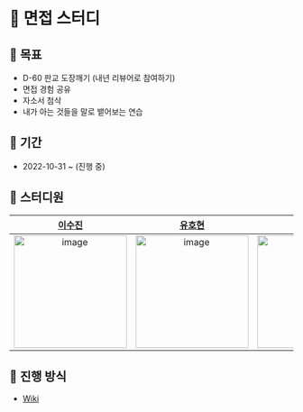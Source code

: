 # 👊 면접 스터디

## 🐬 목표
- D-60 판교 도장깨기 (내년 리뷰어로 참여하기)
- 면접 경험 공유
- 자소서 첨삭
- 내가 아는 것들을 말로 뱉어보는 연습

## 📆 기간
- 2022-10-31 ~ (진행 중)

## 👥 스터디원
| [이수진](https://github.com/tnwlsgk1002)                                                                                                                                               | [유호현](https://github.com/fbghgus123)                                                                                                                                                | [조재우](https://github.com/swjw13)                                                                                                                                                    | [전도명](https://github.com/soulplay95)                                                                                                                                                 |
|:-----------------------------------------------------------------------------------------------------------------------------------------------------------------------------------:|:-----------------------------------------------------------------------------------------------------------------------------------------------------------------------------------:|:-----------------------------------------------------------------------------------------------------------------------------------------------------------------------------------:|:------------------------------------------------------------------------------------------------------------------------------------------------------------------------------------:|
| <img title="" src="https://user-images.githubusercontent.com/76458724/198956110-4e0fcdb1-e340-4016-b05f-81d7ecab7cc4.png" alt="image" data-align="inline" width="200" height="200"> | <img title="" src="https://user-images.githubusercontent.com/76458724/198955768-ee2b5d7a-7049-491f-b71b-2f666269e728.png" alt="image" data-align="inline" width="200" height="200"> | <img title="" src="https://user-images.githubusercontent.com/76458724/198956354-ef342113-1871-471c-8868-eb43ab51bbe8.png" alt="image" data-align="inline" width="200" height="200"> | <img title="" src="https://user-images.githubusercontent.com/76619688/198955813-986f9c2c-978c-4b6f-98dc-fb7d19604978.jpeg" alt="image" data-align="inline" width="200" height="200"> |

## 💫 진행 방식
- [Wiki](https://github.com/interview-study-woory/interview-study/wiki/%EC%9A%B0%EB%A6%AC-%EC%8A%A4%ED%84%B0%EB%94%94-%EC%A7%84%ED%96%89-%EB%B0%A9%EC%8B%9D)
